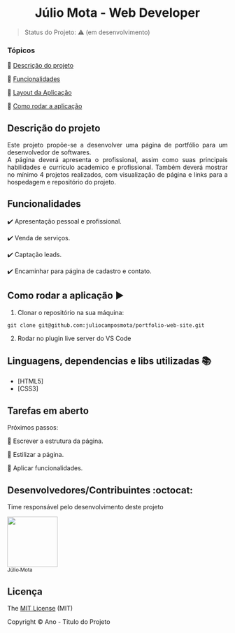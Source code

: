 <h1 align="center">Júlio Mota - Web Developer</h1>

> Status do Projeto: :warning: (em desenvolvimento)

### Tópicos

:small_blue_diamond: [Descrição do projeto](#descrição-do-projeto)

:small_blue_diamond: [Funcionalidades](#funcionalidades)

:small_blue_diamond: [Layout da Aplicação](#layout-da-aplicação-dash)

:small_blue_diamond: [Como rodar a aplicação](#como-rodar-a-aplicação-arrow_forward)

## Descrição do projeto 

<p align="justify">
  Este projeto propõe-se a desenvolver uma página de portfólio para um desenvolvedor de softwares. <br>
  A página deverá apresenta o profissional, assim como suas principais habilidades e currículo academico e profissional. Também deverá mostrar no mínimo 4 projetos realizados, com visualização de página e links para a hospedagem e repositório do projeto.
</p>

## Funcionalidades

:heavy_check_mark: Apresentação pessoal e profissional.

:heavy_check_mark: Venda de serviços.

:heavy_check_mark: Captação leads.

:heavy_check_mark: Encaminhar para página de cadastro e contato.

## Como rodar a aplicação :arrow_forward:

1. Clonar o repositório na sua máquina:

```
git clone git@github.com:juliocamposmota/portfolio-web-site.git
```
2. Rodar no plugin live server do VS Code

## Linguagens, dependencias e libs utilizadas :books:

- [HTML5]
- [CSS3]

## Tarefas em aberto

Próximos passos:

:memo: Escrever a estrutura da página.

:memo: Estilizar a página. 

:memo: Aplicar funcionalidades.

## Desenvolvedores/Contribuintes :octocat:

Time responsável pelo desenvolvimento deste projeto

[<img src="https://avatars3.githubusercontent.com/u/68956245?s=460&u=b7f1c48f3332d7dc29f2ec71c70116c6efff47d0&v=4" width=115><br><sub>Júlio Mota</sub>](https://github.com/juliocamposmota)

## Licença 

The [MIT License]() (MIT)

Copyright :copyright: Ano - Titulo do Projeto
